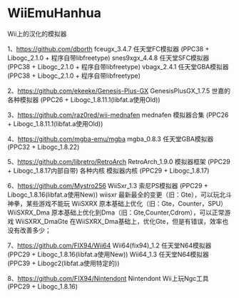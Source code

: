 ﻿# WiiEmuHanhua
Wii上的汉化的模拟器

1、https://github.com/dborth
  fceugx_3.4.7        任天堂FC模拟器   (PPC38 + Libogc_2.1.0 + 程序自带libfreetype)
  snes9xgx_4.4.8      任天堂SFC模拟器  (PPC38 + Libogc_2.1.0 + 程序自带libfreetype)
  vbagx_2.4.1         任天堂GBA模拟器  (PPC38 + Libogc_2.1.0 + 程序自带libfreetype)

2、https://github.com/ekeeke/Genesis-Plus-GX
  GenesisPlusGX_1.7.5 世嘉的各种模拟器 (PPC26 + Libogc_1.8.11.1(libfat.a使用Old))

3、https://github.com/raz0red/wii-mednafen
  mednafen            模拟器合集       (PPC26 + Libogc_1.8.11.1(libfat.a使用Old))

4、https://github.com/mgba-emu/mgba
  mgba_0.8.3          任天堂GBA模拟器  (PPC32 + Libogc_1.8.22)

5、https://github.com/libretro/RetroArch
  RetroArch_1.9.0     模拟器框架       (PPC29 + Libogc_1.8.17内部自带)
  各种内核            模拟器内核       (PPC29 + Libogc_1.8.17)
  

6、https://github.com/Mystro256
  WiiSxr_1.3          索尼PS模拟器     (PPC29 + Libogc_1.8.16(libfat.a使用New))
  wiisxr              最新最全的变更（旧：Gte），可以玩北斗神拳，某些游戏不能玩
  WiiSXRX             原本基础上优化（旧：Gte，Counter，SPU）
  WiiSXRX_Dma         原本基础上优化到Dma（旧：Gte,Counter,Cdrom），可以正常游戏
  WiiSXRX_DmaGte      在WiiSXRX_Dma基础上，优化Gte，但是有错误，效率也没有改善多少；

7、https://github.com/FIX94/Wii64
  Wii64(fix94)_1.2    任天堂N64模拟器  (PPC29 + Libogc_1.8.16(libfat.a使用New))
  Wii64_1.3           任天堂N64模拟器  (PPC39 + Libogc2(libfat.a使用特定的))

8、https://github.com/FIX94/Nintendont
  Nintendont          Wii上玩Ngc工具   (PPC29 + Libogc_1.8.16)